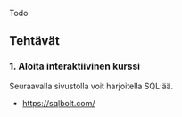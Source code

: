 
Todo 

## Tehtävät

### 1. Aloita interaktiivinen kurssi
Seuraavalla sivustolla voit harjoitella SQL:ää. 
* https://sqlbolt.com/
